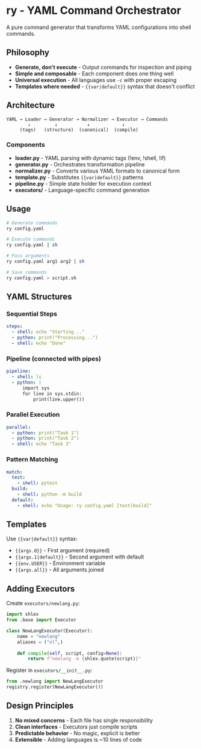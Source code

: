 # ry - YAML Command Orchestrator

A pure command generator that transforms YAML configurations into shell commands.

## Philosophy

- **Generate, don't execute** - Output commands for inspection and piping
- **Simple and composable** - Each component does one thing well
- **Universal execution** - All languages use `-c` with proper escaping
- **Templates where needed** - `{{var|default}}` syntax that doesn't conflict

## Architecture

```
YAML → Loader → Generator → Normalizer → Executor → Commands
        ↓         ↓           ↓            ↓
     (tags)   (structure)  (canonical)  (compile)
```

### Components

- **loader.py** - YAML parsing with dynamic tags (!env, !shell, !if)
- **generator.py** - Orchestrates transformation pipeline
- **normalizer.py** - Converts various YAML formats to canonical form
- **template.py** - Substitutes `{{var|default}}` patterns
- **pipeline.py** - Simple state holder for execution context
- **executors/** - Language-specific command generation

## Usage

```bash
# Generate commands
ry config.yaml

# Execute commands
ry config.yaml | sh

# Pass arguments
ry config.yaml arg1 arg2 | sh

# Save commands
ry config.yaml > script.sh
```

## YAML Structures

### Sequential Steps
```yaml
steps:
  - shell: echo "Starting..."
  - python: print("Processing...")
  - shell: echo "Done"
```

### Pipeline (connected with pipes)
```yaml
pipeline:
  - shell: ls
  - python: |
      import sys
      for line in sys.stdin:
          print(line.upper())
```

### Parallel Execution
```yaml
parallel:
  - python: print("Task 1")
  - python: print("Task 2")
  - shell: echo "Task 3"
```

### Pattern Matching
```yaml
match:
  test:
    - shell: pytest
  build:
    - shell: python -m build
  default:
    - shell: echo "Usage: ry config.yaml [test|build]"
```

## Templates

Use `{{var|default}}` syntax:
- `{{args.0}}` - First argument (required)
- `{{args.1|default}}` - Second argument with default
- `{{env.USER}}` - Environment variable
- `{{args.all}}` - All arguments joined

## Adding Executors

Create `executors/newlang.py`:
```python
import shlex
from .base import Executor

class NewLangExecutor(Executor):
    name = "newlang"
    aliases = ("nl",)
    
    def compile(self, script, config=None):
        return f"newlang -e {shlex.quote(script)}"
```

Register in `executors/__init__.py`:
```python
from .newlang import NewLangExecutor
registry.register(NewLangExecutor())
```

## Design Principles

1. **No mixed concerns** - Each file has single responsibility
2. **Clean interfaces** - Executors just compile scripts
3. **Predictable behavior** - No magic, explicit is better
4. **Extensible** - Adding languages is ~10 lines of code